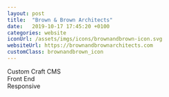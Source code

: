 ```yaml
---
layout: post
title:  "Brown & Brown Architects"
date:   2019-10-17 17:45:20 +0100
categories: website
iconUrl: /assets/imgs/icons/brownandbrown-icon.svg
websiteUrl: https://brownandbrownarchitects.com
customClass: brownandbrown_icon
---
```


Custom Craft CMS<br>
Front End<br>
Responsive